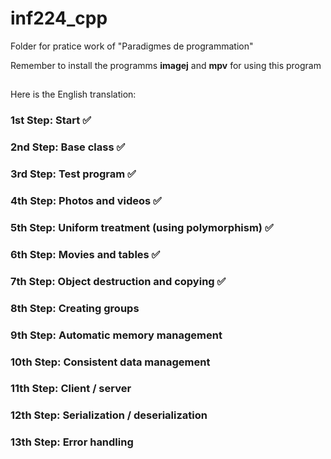 # inf224_cpp

Folder for pratice work of "Paradigmes de programmation"

Remember to install the programms **imagej** and **mpv** for using this program

## 
Here is the English translation:

### 1st Step: Start ✅

### 2nd Step: Base class ✅

### 3rd Step: Test program ✅

### 4th Step: Photos and videos ✅

### 5th Step: Uniform treatment (using polymorphism) ✅

### 6th Step: Movies and tables ✅

### 7th Step: Object destruction and copying ✅

### 8th Step: Creating groups

### 9th Step: Automatic memory management

### 10th Step: Consistent data management

### 11th Step: Client / server

### 12th Step: Serialization / deserialization

### 13th Step: Error handling